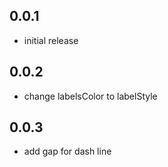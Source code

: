 ## 0.0.1

* initial release

## 0.0.2

* change labelsColor to labelStyle

## 0.0.3

* add gap for dash line
